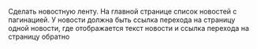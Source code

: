 Сделать новостную ленту. На главной странице список новостей с пагинацией. У новости должна быть ссылка перехода на страницу одной новости, где отображается текст новости и ссылка перехода на страницу обратно
